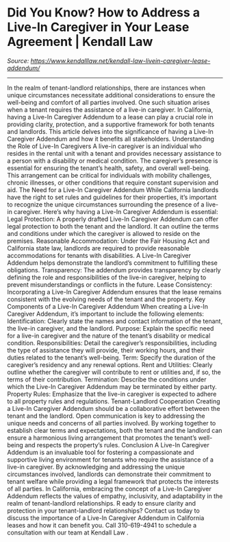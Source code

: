 # Did You Know? How to Address a Live-In Caregiver in Your Lease Agreement | Kendall Law

_Source: https://www.kendalllaw.net/kendall-law-livein-caregiver-lease-addendum/_

---

In the realm of tenant-landlord relationships, there are instances when unique circumstances necessitate additional considerations to ensure the well-being and comfort of all parties involved. One such situation arises when a tenant requires the assistance of a live-in caregiver. In California, having a Live-In Caregiver Addendum to a lease can play a crucial role in providing clarity, protection, and a supportive framework for both tenants and landlords. This article delves into the significance of having a Live-In Caregiver Addendum and how it benefits all stakeholders.
Understanding the Role of Live-In Caregivers
A live-in caregiver is an individual who resides in the rental unit with a tenant and provides necessary assistance to a person with a disability or medical condition. The caregiver’s presence is essential for ensuring the tenant’s health, safety, and overall well-being. This arrangement can be critical for individuals with mobility challenges, chronic illnesses, or other conditions that require constant supervision and aid.
The Need for a Live-In Caregiver Addendum
While California landlords have the right to set rules and guidelines for their properties, it’s important to recognize the unique circumstances surrounding the presence of a live-in caregiver. Here’s why having a Live-In Caregiver Addendum is essential:
Legal Protection:
A properly drafted Live-In Caregiver Addendum can offer legal protection to both the tenant and the landlord. It can outline the terms and conditions under which the caregiver is allowed to reside on the premises.
Reasonable Accommodation:
Under the Fair Housing Act and California state law, landlords are required to provide reasonable accommodations for tenants with disabilities. A Live-In Caregiver Addendum helps demonstrate the landlord’s commitment to fulfilling these obligations.
Transparency:
The addendum provides transparency by clearly defining the role and responsibilities of the live-in caregiver, helping to prevent misunderstandings or conflicts in the future.
Lease Consistency:
Incorporating a Live-In Caregiver Addendum ensures that the lease remains consistent with the evolving needs of the tenant and the property.
Key Components of a Live-In Caregiver Addendum
When creating a Live-In Caregiver Addendum, it’s important to include the following elements:
Identification:
Clearly state the names and contact information of the tenant, the live-in caregiver, and the landlord.
Purpose:
Explain the specific need for a live-in caregiver and the nature of the tenant’s disability or medical condition.
Responsibilities:
Detail the caregiver’s responsibilities, including the type of assistance they will provide, their working hours, and their duties related to the tenant’s well-being.
Term:
Specify the duration of the caregiver’s residency and any renewal options.
Rent and Utilities:
Clearly outline whether the caregiver will contribute to rent or utilities and, if so, the terms of their contribution.
Termination:
Describe the conditions under which the Live-In Caregiver Addendum may be terminated by either party.
Property Rules:
Emphasize that the live-in caregiver is expected to adhere to all property rules and regulations.
Tenant-Landlord Cooperation
Creating a Live-In Caregiver Addendum should be a collaborative effort between the tenant and the landlord. Open communication is key to addressing the unique needs and concerns of all parties involved. By working together to establish clear terms and expectations, both the tenant and the landlord can ensure a harmonious living arrangement that promotes the tenant’s well-being and respects the property’s rules.
Conclusion
A Live-In Caregiver Addendum is an invaluable tool for fostering a compassionate and supportive living environment for tenants who require the assistance of a live-in caregiver. By acknowledging and addressing the unique circumstances involved, landlords can demonstrate their commitment to tenant welfare while providing a legal framework that protects the interests of all parties. In California, embracing the concept of a Live-In Caregiver Addendum reflects the values of empathy, inclusivity, and adaptability in the realm of tenant-landlord relationships.
R
eady to ensure clarity and protection in your tenant-landlord relationships? Contact us today to discuss the importance of a Live-In Caregiver Addendum in California leases and how it can benefit you. Call 310-619-4941 to schedule a consultation with our team at
Kendall Law
.